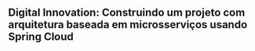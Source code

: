 <h2>Digital Innovation: Construindo um projeto com arquitetura baseada em microsserviços usando Spring Cloud</h2>

